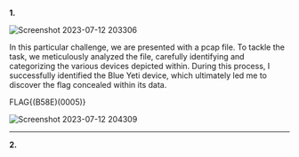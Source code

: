**1.**

![Screenshot 2023-07-12 203306](https://github.com/Chikao28/CTF-Capture-The-Flag-Writeups/assets/90115832/05ac703b-192f-4aad-95b8-a9c49506690c)

In this particular challenge, we are presented with a pcap file. To tackle the task, we meticulously analyzed the file, carefully identifying and categorizing the various devices depicted within. During this process, I successfully identified the Blue Yeti device, which ultimately led me to discover the flag concealed within its data.

FLAG{(B58E)(0005)}

![Screenshot 2023-07-12 204309](https://github.com/Chikao28/CTF-Capture-The-Flag-Writeups/assets/90115832/2f6e8e9c-24ed-4a27-974a-5280ba6b7218)

----------------------------------------------------------------------------------------------------------------------------------------------------------------

**2.**

